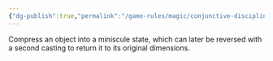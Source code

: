 ```yaml
---
{"dg-publish":true,"permalink":"/game-rules/magic/conjunctive-disciplines/pressure-spells/shrink-item/"}
---
```


Compress an object into a miniscule state, which can later be reversed with a second casting to return it to its original dimensions.
